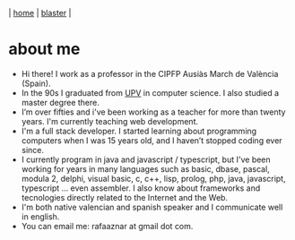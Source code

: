 
| [home](home.md) | [blaster](blaster.md) |

# about me

* Hi there! I work as a professor in the CIPFP Ausiàs March de València (Spain).
* In the 90s I graduated from [UPV](https://www.upv.es/en) in computer science. I also studied a master degree there.
* I’m over fifties and i've been working as a teacher for more than twenty years. I'm currently teaching web development.
* I'm a full stack developer. I started learning about programming computers when I was 15 years old, and I haven’t stopped coding ever since.
* I currently program in java and javascript / typescript, but I've been working for years in many languages such as basic, dbase, pascal, modula 2, delphi, visual basic, c, c++, lisp, prolog, php, java, javascript, typescript ... even assembler. I also know about frameworks and tecnologies directly related to the Internet and the Web.
* I'm both native valencian and spanish speaker and I communicate well in english.
* You can email me: rafaaznar at gmail dot com.
